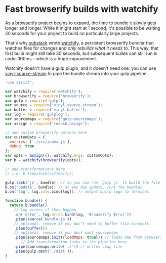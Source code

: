 # Fast browserify builds with watchify

As a [browserify](https://github.com/browserify/browserify) project begins to expand, the time to bundle it slowly gets longer and longer. While it might start at 1 second, it's possible to be waiting 30 seconds for your project to build on particularly large projects.

That's why [substack](https://github.com/substack) wrote [watchify](https://github.com/browserify/watchify), a persistent browserify bundler that watches files for changes and *only rebuilds what it needs to*. This way, that first build might still take 30 seconds, but subsequent builds can still run in under 100ms – which is a huge improvement.

Watchify doesn't have a gulp plugin, and it doesn't need one: you can use [vinyl-source-stream](https://github.com/hughsk/vinyl-source-stream) to pipe the bundle stream into your gulp pipeline.

``` javascript
'use strict';

var watchify = require('watchify');
var browserify = require('browserify');
var gulp = require('gulp');
var source = require('vinyl-source-stream');
var buffer = require('vinyl-buffer');
var log = require('gulplog');
var sourcemaps = require('gulp-sourcemaps');
var assign = require('lodash.assign');

// add custom browserify options here
var customOpts = {
  entries: ['./src/index.js'],
  debug: true
};
var opts = assign({}, watchify.args, customOpts);
var b = watchify(browserify(opts)); 

// add transformations here
// i.e. b.transform(coffeeify);

gulp.task('js', bundle); // so you can run `gulp js` to build the file
b.on('update', bundle); // on any dep update, runs the bundler
b.on('log', log.info.bind(log)); // output build logs to terminal

function bundle() {
  return b.bundle()
    // log errors if they happen
    .on('error', log.error.bind(log, 'Browserify Error'))
    .pipe(source('bundle.js'))
    // optional, remove if you don't need to buffer file contents
    .pipe(buffer())
    // optional, remove if you dont want sourcemaps
    .pipe(sourcemaps.init({loadMaps: true})) // loads map from browserify file
       // Add transformation tasks to the pipeline here.
    .pipe(sourcemaps.write('./')) // writes .map file
    .pipe(gulp.dest('./dist'));
}
```
